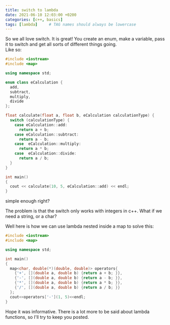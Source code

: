 ```yaml
---
title: switch to lambda
date: 2021-06-10 12:03:00 +0200
categories: [c++, basics]
tags: [lambda]     # TAG names should always be lowercase
---
```


So we all love switch. It is great! You create an enum, make a variable, pass it to switch and get all sorts of different things going.  
Like so:

```c++
#include <iostream>
#include <map>

using namespace std;

enum class eCalculation {
  add,
  subtract,
  multiply,
  divide
};

float calculate(float a, float b, eCalculation calculationType) {
  switch (calculationType) {
    case eCalculation::add:
      return a + b;
    case eCalculation::subtract:
      return a - b;
    case  eCalculation::multiply:
      return a * b;
    case  eCalculation::divide:
      return a / b;
  }
}

int main()
{
  cout << calculate(10, 5, eCalculation::add) << endl;
}
```

simple enough right?

The problem is that the switch only works with integers in c++. What if we need a string, or a char?

Well here is how we can use lambda nested inside a map to solve this:

```c++
#include <iostream>
#include <map>

using namespace std;

int main()
{
  map<char, double(*)(double, double)> operators{
    {'+', [](double a, double b) {return a + b; }},
    {'-', [](double a, double b) {return a - b; }},
    {'*', [](double a, double b) {return a * b; }},
    {'/', [](double a, double b) {return a / b; }}
  };
  cout<<operators['-'](1, 5)<<endl;
}
```
Hope it was informative. There is a lot more to be said about lambda functions,
so I'll try to keep you posted.
